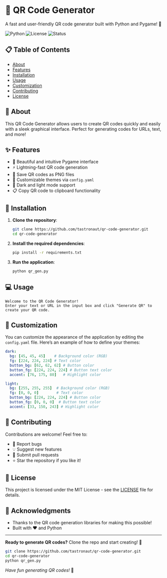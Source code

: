 
# 📱 QR Code Generator

A fast and user-friendly QR code generator built with Python and Pygame! 🐍

![Python](https://img.shields.io/badge/python-v3.8+-blue.svg)
![License](https://img.shields.io/badge/license-MIT-green.svg)
![Status](https://img.shields.io/badge/status-active-success.svg)

## 📋 Table of Contents
- [About](#about)
- [Features](#features)
- [Installation](#installation)
- [Usage](#usage)
- [Customization](#customization)
- [Contributing](#contributing)
- [License](#license)

## 🎯 About
This QR Code Generator allows users to create QR codes quickly and easily with a sleek graphical interface. Perfect for generating codes for URLs, text, and more!

## ✨ Features
- 🎨 Beautiful and intuitive Pygame interface
- ⚡ Lightning-fast QR code generation
- 📁 Save QR codes as PNG files
- 🌈 Customizable themes via `config.yaml`
- 🌙 Dark and light mode support
- 📋 Copy QR code to clipboard functionality

## 🚀 Installation
1. **Clone the repository**:
   ```bash
   git clone https://github.com/tastronaut/qr-code-generator.git
   cd qr-code-generator
   ```

2. **Install the required dependencies**:
   ```bash
   pip install -r requirements.txt
   ```

3. **Run the application**:
   ```bash
   python qr_gen.py
   ```

## 💻 Usage
```
Welcome to the QR Code Generator!
Enter your text or URL in the input box and click "Generate QR" to create your QR code.
```

## 🎨 Customization
You can customize the appearance of the application by editing the `config.yaml` file. Here’s an example of how to define your themes:

```yaml
dark:
  bg: [45, 45, 45]    # Background color (RGB)
  fg: [224, 224, 224] # Text color
  button_bg: [62, 62, 62] # Button color
  button_fg: [224, 224, 224] # Button text color
  accent: [76, 175, 80]   # Highlight color

light:
  bg: [255, 255, 255]  # Background color (RGB)
  fg: [0, 0, 0]        # Text color
  button_bg: [224, 224, 224] # Button color
  button_fg: [0, 0, 0]  # Button text color
  accent: [33, 150, 243] # Highlight color
```

## 🤝 Contributing
Contributions are welcome! Feel free to:
- 🐛 Report bugs
- 💡 Suggest new features
- 🔧 Submit pull requests
- ⭐ Star the repository if you like it!

## 📝 License
This project is licensed under the MIT License - see the [LICENSE](LICENSE) file for details.

## 🎉 Acknowledgments
- Thanks to the QR code generation libraries for making this possible!
- Built with ❤️ and Python

---

**Ready to generate QR codes?** Clone the repo and start creating! 🚀

```bash
git clone https://github.com/tastronaut/qr-code-generator.git
cd qr-code-generator
python qr_gen.py
```

*Have fun generating QR codes!* 📱
